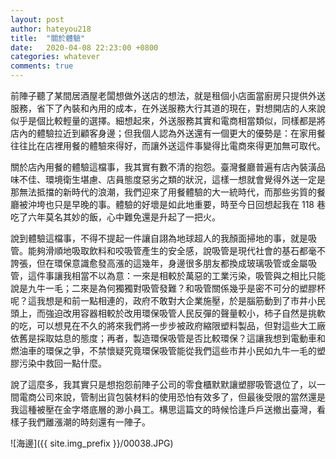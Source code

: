 ```yaml
---
layout: post
author: hateyou218
title:  "關於體驗"
date:   2020-04-08 22:23:00 +0800
categories: whatever
comments: true
---
```


前陣子聽了某間居酒屋老闆想做外送店的想法，就是租個小店面當廚房只提供外送服務，省下了內裝和內用的成本，在外送服務大行其道的現在，對想開店的人來說似乎是個比較輕量的選擇。細想起來，外送服務其實和電商相當類似，同樣都是將店內的體驗拉近到顧客身邊；但我個人認為外送還有一個更大的優勢是：在家用餐往往比在店裡用餐的體驗來得好，而讓外送這件事變得比電商來得更加無可取代。

關於店內用餐的體驗這檔事，我其實有數不清的抱怨。臺灣餐廳普遍有店內裝潢品味不佳、環境衛生堪慮、店員態度惡劣之類的狀況，這樣一想就會覺得外送一定是那無法抵擋的新時代的浪潮，我們迎來了用餐體驗的大一統時代，而那些劣質的餐廳被沖垮也只是早晚的事。體驗的好壞是如此地重要，時至今日回想起我在 118 巷吃了六年莫名其妙的飯，心中難免還是升起了一把火。

說到體驗這檔事，不得不提起一件讓自詡為地球超人的我顏面掃地的事，就是吸管。能夠滑順地吸取飲料和咬吸管產生的安全感，說吸管是現代社會的基石都毫不誇張，但在環保意識愈發高漲的這幾年，身邊很多朋友都換成玻璃吸管或金屬吸管，這件事讓我相當不以為意：一來是相較於萬惡的工業污染，吸管與之相比只能說是九牛一毛；二來是為何獨獨對吸管發難？和吸管關係幾乎是密不可分的塑膠杯呢？這我想是和前一點相連的，政府不敢對大企業施壓，於是腦筋動到了市井小民頭上，而強迫改用容器相較於改用環保吸管人民反彈的聲量較小，柿子自然是挑軟的吃，可以想見在不久的將來我們將一步步被政府縮限塑料製品，但對這些大工廠依舊是採取姑息的態度；再者，製造環保吸管是否比較環保？這讓我想到電動車和燃油車的環保之爭，不禁懷疑究竟環保吸管能從我們這些市井小民如九牛一毛的塑膠污染中救回一點什麼。

說了這麼多，我其實只是想抱怨前陣子公司的零食櫃默默讓塑膠吸管退位了，以一間電商公司來說，管制出貨包裝材料的使用恐怕有效多了，但最後受限的當然還是我這種被壓在金字塔底層的渺小員工。構思這篇文的時候恰逢戶戶送撤出臺灣，看樣子我們離漲潮的時刻還有一陣子。

![海邊]({{ site.img_prefix }}/00038.JPG)

